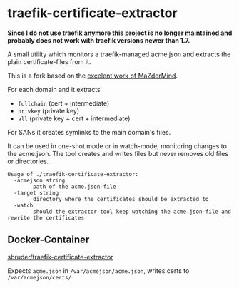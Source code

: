 traefik-certificate-extractor
=============================

**Since I do not use traefik anymore this project is no longer maintained and probably does not work with traefik versions newer than 1.7.**

A small utility which monitors a traefik-managed acme.json and extracts the plain certificate-files from it.

This is a fork based on the [excelent work of MaZderMind](https://github.com/MaZderMind/traefik-certificate-extractor).

For each domain and it extracts
 - `fullchain` (cert + intermediate)
 - `privkey` (private key)
 - `all` (private key + cert + intermediate)

For SANs it creates symlinks to the main domain's files.

It can be used in one-shot mode or in watch-mode, monitoring changes to the acme.json.
The tool creates and writes files but never removes old files or directories.

```
Usage of ./traefik-certificate-extractor:
  -acmejson string
    	path of the acme.json-file
  -target string
    	directory where the certificates should be extracted to
  -watch
    	should the extractor-tool keep watching the acme.json-file and rewrite the certificates
```

Docker-Container
----------------
[sbruder/traefik-certificate-extractor](https://hub.docker.com/r/sbruder/traefik-certificate-extractor/)

Expects `acme.json` in `/var/acmejson/acme.json`, writes certs to `/var/acmejson/certs/`
